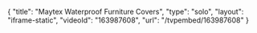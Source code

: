 {
    "title": "Maytex Waterproof Furniture Covers",
    "type": "solo",
    "layout": "iframe-static",
    "videoId": "163987608",
    "url": "\/tvpembed\/163987608"
}